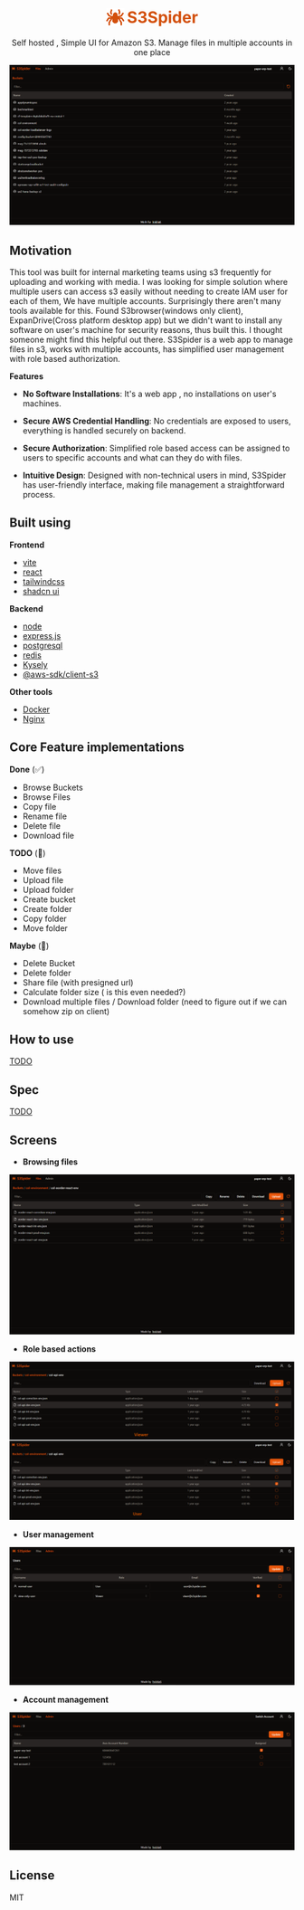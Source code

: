 <h1 style="display:flex; align-items:center; gap:5px; justify-content:center;">
    <img src="./client/public/icons/logo32.png" alt="logo">
    <span style="display:block;color:#D3500C">S3Spider</span>
</h1>
<p style="text-align:center">Self hosted , Simple UI for Amazon S3. Manage files in multiple accounts in one place</p>

<img src="./screens/buckets.PNG" alt="app ui">


## Motivation

This tool was built for internal marketing teams using s3 frequently for uploading and working with media. I was looking for simple solution where multiple users can access s3 easily without needing to create IAM user for each of them, We have multiple accounts. Surprisingly there aren't many tools available for this. Found S3browser(windows only client), ExpanDrive(Cross platform desktop app) but we didn't want to install any software on user's machine for security reasons, thus built this. I thought someone might find this helpful out there. S3Spider is a web app to manage files in s3, works with multiple accounts, has simplified user management with role based authorization. 

**Features**

- **No Software Installations**: It's a web app , no installations on user's machines. 

- **Secure AWS Credential Handling**: No credentials are exposed to users, everything is handled securely on backend.

- **Secure Authorization**: Simplified role based access can be assigned to users to specific accounts and what can they do with files.

- **Intuitive Design**: Designed with non-technical users in mind, S3Spider has user-friendly interface, making file
management a straightforward process.


## Built using

**Frontend**

- [vite](https://vitejs.dev/)
- [react](https://react.dev/)
- [tailwindcss](https://tailwindcss.com/)
- [shadcn ui](https://ui.shadcn.com/)

**Backend**

- [node](https://nodejs.org/en/)
- [express.js](https://expressjs.com/)
- [postgresql](https://www.postgresql.org/)
- [redis](https://redis.io/)
- [Kysely](https://kysely.dev/)
- [@aws-sdk/client-s3](https://www.npmjs.com/package/@aws-sdk/client-s3)

**Other tools**

- [Docker](https://www.docker.com/)
- [Nginx](https://www.nginx.com/)

## Core Feature implementations

**Done** (✅)

- Browse Buckets
- Browse Files
- Copy file
- Rename file
- Delete file
- Download file

**TODO** (📑)
- Move files
- Upload file
- Upload folder
- Create bucket
- Create folder
- Copy folder
- Move folder

**Maybe** (🤞)
- Delete Bucket
- Delete folder
- Share file (with presigned url)
- Calculate folder size ( is this even needed?)
- Download multiple files / Download folder (need to figure out if we can somehow zip on client)

## How to use

[TODO](#)

## Spec

[TODO](#)

## Screens

- **Browsing files**

<img src="./screens/Files.PNG" alt="file browser"><br/>

- **Role based actions**

<img src="./screens/file_actions_for_users.png" alt="file actions for different roles"><br/>

- **User management**

<img src="./screens/user-mgmt.PNG" alt="user management"><br/>

- **Account management**

<img src="./screens/accounts-mgmt.PNG" alt="account assignments"><br/>


## License

MIT